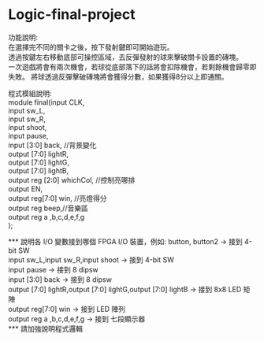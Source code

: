 # Logic-final-project
功能說明:  
在選擇完不同的關卡之後，按下發射鍵即可開始遊玩。  
透過按鍵左右移動底部可操控區域，去反彈發射的球來擊破關卡設置的磚塊。  
一次遊戲將會有兩次機會，若球從底部落下的話將會扣除機會，若剩餘機會歸零即失敗。
將球透過反彈擊破磚塊將會獲得分數，如果獲得8分以上即通關。  

程式模組說明:  
module final(input CLK,   
					 input sw_L,  
					 input sw_R,  
					 input shoot,  
					 input pause,  
					 input [3:0] back,    //背景變化  
					 output [7:0] lightR,  
					 output [7:0] lightG,  
					 output [7:0] lightB,  
					 output reg [2:0] whichCol,  //控制亮哪排  
					 output EN,  
					 output reg[7:0] win,  //亮燈得分  
                output reg beep,//音樂區  
                output reg a ,b,c,d,e,f,g  
);  

*** 說明各 I/O 變數接到哪個 FPGA I/O 裝置，例如: button, button2 -> 接到 4-bit SW  
input sw_L,input sw_R,input shoot -> 接到 4-bit SW  
input pause -> 接到 8 dipsw  
input [3:0] back -> 接到 8 dipsw  
output [7:0] lightR,output [7:0] lightG,output [7:0] lightB -> 接到 8x8 LED 矩陣  
output reg[7:0] win -> 接到 LED 陣列  
output reg a ,b,c,d,e,f,g -> 接到 七段顯示器  
*** 請加強說明程式邏輯  
